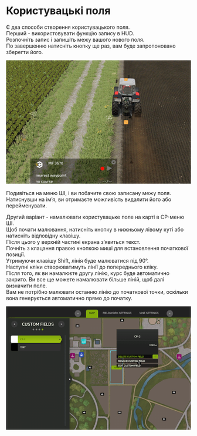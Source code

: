 # Користувацькі поля

  
Є два способи створення користувацького поля.  
Перший - використовувати функцію запису в HUD.  
Розпочніть запис і запишіть межу вашого нового поля.  
По завершенню натисніть кнопку ще раз, вам буде запропоновано зберегти його.  


![Image](../assets/images/recordcustomhelp_0_0_765_510.png)

  
Подивіться на меню ШІ, і ви побачите свою записану межу поля.  
Натиснувши на ім’я, ви отримаєте можливість видалити його або перейменувати.  


  
Другий варіант - намалювати користувацьке поле на карті в CP-меню ШІ.  
Щоб почати малювання, натисніть кнопку в нижньому лівому куті або натисніть відповідну клавішу.  
Після цього у верхній частині екрана з’явиться текст.  
Почніть з клацання правою кнопкою миші для встановлення початкової позиції.  
Утримуючи клавішу Shift, лінія буде малюватися під 90°.  
Наступні кліки створюватимуть лінії до попереднього кліку.  
Після того, як ви намалюєте другу лінію, курс буде автоматично закрито. Ви все ще можете намалювати більше ліній, щоб далі визначити поле.  
Вам не потрібно малювати останню лінію до початкової точки, оскільки вона генерується автоматично прямо до початку.  


![Image](../assets/images/customfield_0_0_765_510.png)

